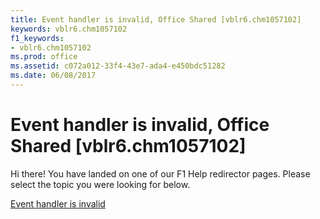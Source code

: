 ```yaml
---
title: Event handler is invalid, Office Shared [vblr6.chm1057102]
keywords: vblr6.chm1057102
f1_keywords:
- vblr6.chm1057102
ms.prod: office
ms.assetid: c072a012-33f4-43e7-ada4-e450bdc51282
ms.date: 06/08/2017
---
```



# Event handler is invalid, Office Shared [vblr6.chm1057102]

Hi there! You have landed on one of our F1 Help redirector pages. Please select the topic you were looking for below.

[Event handler is invalid](http://msdn.microsoft.com/library/98127960-e85a-0d89-ac7c-8e0f6bff8adf%28Office.15%29.aspx)

